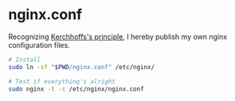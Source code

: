 nginx.conf
========
Recognizing [Kerchhoffs's principle][k], I hereby publish my own nginx
configuration files.

```bash
# Install
sudo ln -sf "$PWD/nginx.conf" /etc/nginx/

# Test if everything's alright
sudo nginx -t -c /etc/nginx/nginx.conf
```

[k]: https://en.wikipedia.org/wiki/Kerckhoffs%27s_principle
